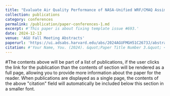 ```yaml
---
title: "Evaluate Air Quality Performance of NASA-Unified WRF/CMAQ Assimilated with Land Surface Remote Sensing: A Case Study in the San Joaquin Valley, California"
collection: publications
category: conferences
permalink: /publication/paper-conferences-1.md
excerpt: #'This paper is about fixing template issue #693.'
date: 2024-12-13
venue: 'AGU Fall Meeting Abstracts'
paperurl: 'https://ui.adsabs.harvard.edu/abs/2024AGUFMGH51C2673J/abstract'
citation: #'Your Name, You. (2024). &quot;Paper Title Number 3.&quot; <i>GitHub Journal of Bugs</i>. 1(3).'
---
```


#The contents above will be part of a list of publications, if the user clicks the link for the publication than the contents of section will be rendered as a full page, allowing you to provide more information about the paper for the reader. When publications are displayed as a single page, the contents of the above "citation" field will automatically be included below this section in a smaller font.
